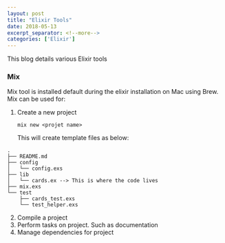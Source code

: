 ```yaml
---
layout: post
title: "Elixir Tools"
date: 2018-05-13
excerpt_separator: <!--more-->
categories: ['Elixir']
---
```


This blog details various Elixir tools

<!--more-->

### Mix
Mix tool is installed default during the elixir installation on Mac using Brew. Mix can be used for:

1.  Create a new project
    ```
    mix new <projet name>
    ```
    This will create template files as below:
```
.
├── README.md
├── config
│   └── config.exs
├── lib
│   └── cards.ex --> This is where the code lives
├── mix.exs
└── test
    ├── cards_test.exs
    └── test_helper.exs
```

2. Compile a project
3. Perform tasks on project. Such as documentation
4. Manage dependencies for project

